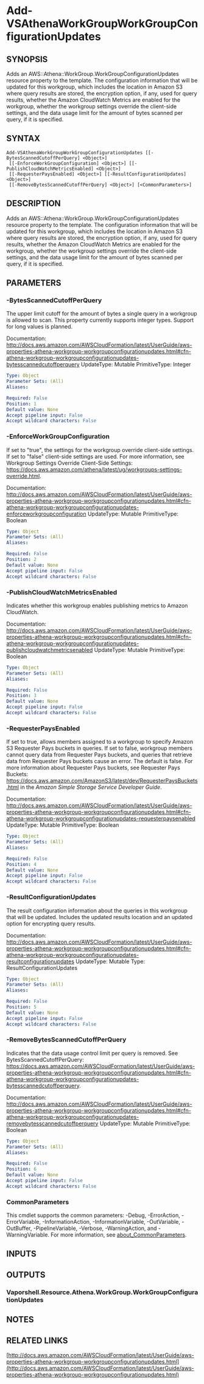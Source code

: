 # Add-VSAthenaWorkGroupWorkGroupConfigurationUpdates

## SYNOPSIS
Adds an AWS::Athena::WorkGroup.WorkGroupConfigurationUpdates resource property to the template.
The configuration information that will be updated for this workgroup, which includes the location in Amazon S3 where query results are stored, the encryption option, if any, used for query results, whether the Amazon CloudWatch Metrics are enabled for the workgroup, whether the workgroup settings override the client-side settings, and the data usage limit for the amount of bytes scanned per query, if it is specified.

## SYNTAX

```
Add-VSAthenaWorkGroupWorkGroupConfigurationUpdates [[-BytesScannedCutoffPerQuery] <Object>]
 [[-EnforceWorkGroupConfiguration] <Object>] [[-PublishCloudWatchMetricsEnabled] <Object>]
 [[-RequesterPaysEnabled] <Object>] [[-ResultConfigurationUpdates] <Object>]
 [[-RemoveBytesScannedCutoffPerQuery] <Object>] [<CommonParameters>]
```

## DESCRIPTION
Adds an AWS::Athena::WorkGroup.WorkGroupConfigurationUpdates resource property to the template.
The configuration information that will be updated for this workgroup, which includes the location in Amazon S3 where query results are stored, the encryption option, if any, used for query results, whether the Amazon CloudWatch Metrics are enabled for the workgroup, whether the workgroup settings override the client-side settings, and the data usage limit for the amount of bytes scanned per query, if it is specified.

## PARAMETERS

### -BytesScannedCutoffPerQuery
The upper limit cutoff for the amount of bytes a single query in a workgroup is allowed to scan.
This property currently supports integer types.
Support for long values is planned.

Documentation: http://docs.aws.amazon.com/AWSCloudFormation/latest/UserGuide/aws-properties-athena-workgroup-workgroupconfigurationupdates.html#cfn-athena-workgroup-workgroupconfigurationupdates-bytesscannedcutoffperquery
UpdateType: Mutable
PrimitiveType: Integer

```yaml
Type: Object
Parameter Sets: (All)
Aliases:

Required: False
Position: 1
Default value: None
Accept pipeline input: False
Accept wildcard characters: False
```

### -EnforceWorkGroupConfiguration
If set to "true", the settings for the workgroup override client-side settings.
If set to "false" client-side settings are used.
For more information, see Workgroup Settings Override Client-Side Settings: https://docs.aws.amazon.com/athena/latest/ug/workgroups-settings-override.html.

Documentation: http://docs.aws.amazon.com/AWSCloudFormation/latest/UserGuide/aws-properties-athena-workgroup-workgroupconfigurationupdates.html#cfn-athena-workgroup-workgroupconfigurationupdates-enforceworkgroupconfiguration
UpdateType: Mutable
PrimitiveType: Boolean

```yaml
Type: Object
Parameter Sets: (All)
Aliases:

Required: False
Position: 2
Default value: None
Accept pipeline input: False
Accept wildcard characters: False
```

### -PublishCloudWatchMetricsEnabled
Indicates whether this workgroup enables publishing metrics to Amazon CloudWatch.

Documentation: http://docs.aws.amazon.com/AWSCloudFormation/latest/UserGuide/aws-properties-athena-workgroup-workgroupconfigurationupdates.html#cfn-athena-workgroup-workgroupconfigurationupdates-publishcloudwatchmetricsenabled
UpdateType: Mutable
PrimitiveType: Boolean

```yaml
Type: Object
Parameter Sets: (All)
Aliases:

Required: False
Position: 3
Default value: None
Accept pipeline input: False
Accept wildcard characters: False
```

### -RequesterPaysEnabled
If set to true, allows members assigned to a workgroup to specify Amazon S3 Requester Pays buckets in queries.
If set to false, workgroup members cannot query data from Requester Pays buckets, and queries that retrieve data from Requester Pays buckets cause an error.
The default is false.
For more information about Requester Pays buckets, see Requester Pays Buckets: https://docs.aws.amazon.com/AmazonS3/latest/dev/RequesterPaysBuckets.html in the *Amazon Simple Storage Service Developer Guide*.

Documentation: http://docs.aws.amazon.com/AWSCloudFormation/latest/UserGuide/aws-properties-athena-workgroup-workgroupconfigurationupdates.html#cfn-athena-workgroup-workgroupconfigurationupdates-requesterpaysenabled
UpdateType: Mutable
PrimitiveType: Boolean

```yaml
Type: Object
Parameter Sets: (All)
Aliases:

Required: False
Position: 4
Default value: None
Accept pipeline input: False
Accept wildcard characters: False
```

### -ResultConfigurationUpdates
The result configuration information about the queries in this workgroup that will be updated.
Includes the updated results location and an updated option for encrypting query results.

Documentation: http://docs.aws.amazon.com/AWSCloudFormation/latest/UserGuide/aws-properties-athena-workgroup-workgroupconfigurationupdates.html#cfn-athena-workgroup-workgroupconfigurationupdates-resultconfigurationupdates
UpdateType: Mutable
Type: ResultConfigurationUpdates

```yaml
Type: Object
Parameter Sets: (All)
Aliases:

Required: False
Position: 5
Default value: None
Accept pipeline input: False
Accept wildcard characters: False
```

### -RemoveBytesScannedCutoffPerQuery
Indicates that the data usage control limit per query is removed.
See BytesScannedCutoffPerQuery: https://docs.aws.amazon.com/AWSCloudFormation/latest/UserGuide/aws-properties-athena-workgroup-workgroupconfigurationupdates.html#cfn-athena-workgroup-workgroupconfigurationupdates-bytesscannedcutoffperquery.

Documentation: http://docs.aws.amazon.com/AWSCloudFormation/latest/UserGuide/aws-properties-athena-workgroup-workgroupconfigurationupdates.html#cfn-athena-workgroup-workgroupconfigurationupdates-removebytesscannedcutoffperquery
UpdateType: Mutable
PrimitiveType: Boolean

```yaml
Type: Object
Parameter Sets: (All)
Aliases:

Required: False
Position: 6
Default value: None
Accept pipeline input: False
Accept wildcard characters: False
```

### CommonParameters
This cmdlet supports the common parameters: -Debug, -ErrorAction, -ErrorVariable, -InformationAction, -InformationVariable, -OutVariable, -OutBuffer, -PipelineVariable, -Verbose, -WarningAction, and -WarningVariable. For more information, see [about_CommonParameters](http://go.microsoft.com/fwlink/?LinkID=113216).

## INPUTS

## OUTPUTS

### Vaporshell.Resource.Athena.WorkGroup.WorkGroupConfigurationUpdates
## NOTES

## RELATED LINKS

[http://docs.aws.amazon.com/AWSCloudFormation/latest/UserGuide/aws-properties-athena-workgroup-workgroupconfigurationupdates.html](http://docs.aws.amazon.com/AWSCloudFormation/latest/UserGuide/aws-properties-athena-workgroup-workgroupconfigurationupdates.html)

